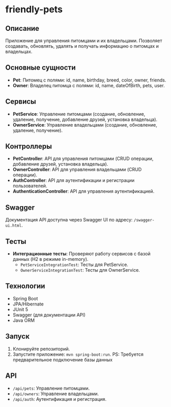 # friendly-pets

## Описание
Приложение для управления питомцами и их владельцами. Позволяет создавать, обновлять, удалять и получать информацию о питомцах и владельцах.

## Основные сущности
- **Pet**: Питомец с полями: id, name, birthday, breed, color, owner, friends.
- **Owner**: Владелец питомца с полями: id, name, dateOfBirth, pets, user.

## Сервисы
- **PetService**: Управление питомцами (создание, обновление, удаление, получение, добавление друзей, установка владельца).
- **OwnerService**: Управление владельцами (создание, обновление, удаление, получение).

## Контроллеры
- **PetController**: API для управления питомцами (CRUD операции, добавление друзей, установка владельца).
- **OwnerController**: API для управления владельцами (CRUD операции).
- **AuthController**: API для аутентификации и регистрации пользователей.
- **AuthenticationController**: API для управления аутентификацией.

## Swagger
Документация API доступна через Swagger UI по адресу: `/swagger-ui.html`.

## Тесты
- **Интеграционные тесты**: Проверяют работу сервисов с базой данных (H2 в режиме in-memory).
  - `PetServiceIntegrationTest`: Тесты для PetService.
  - `OwnerServiceIntegrationTest`: Тесты для OwnerService.

## Технологии
- Spring Boot
- JPA/Hibernate
- JUnit 5
- Swagger (для документации API)
- Java ORM

## Запуск
1. Клонируйте репозиторий.
2. Запустите приложение: `mvn spring-boot:run`.
PS: Требуется предварительное подключение базы данных

## API
- `/api/pets`: Управление питомцами.
- `/api/owners`: Управление владельцами.
- `/api/auth`: Аутентификация и регистрация.